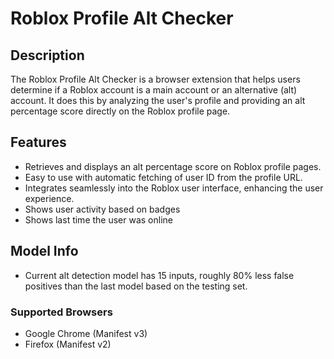 # Roblox Profile Alt Checker

## Description
The Roblox Profile Alt Checker is a browser extension that helps users determine if a Roblox account is a main account or an alternative (alt) account. It does this by analyzing the user's profile and providing an alt percentage score directly on the Roblox profile page.

## Features
- Retrieves and displays an alt percentage score on Roblox profile pages.
- Easy to use with automatic fetching of user ID from the profile URL.
- Integrates seamlessly into the Roblox user interface, enhancing the user experience.
- Shows user activity based on badges
- Shows last time the user was online

## Model Info
- Current alt detection model has 15 inputs, roughly 80% less false positives than the last model based on the testing set.

### Supported Browsers
- Google Chrome (Manifest v3)
- Firefox (Manifest v2)
